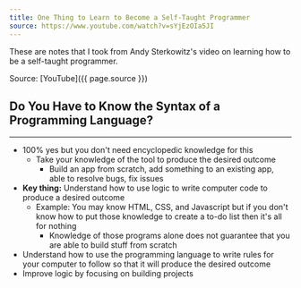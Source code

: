 ```yaml
---
title: One Thing to Learn to Become a Self-Taught Programmer
source: https://www.youtube.com/watch?v=sYjEzOIa5JI
---
```


These are notes that I took from Andy Sterkowitz's video on learning how to be a self-taught programmer.

Source: [YouTube]({{ page.source }})

## Do You Have to Know the Syntax of a Programming Language?
---

-   100% yes but you don't need encyclopedic knowledge for this
    -   Take your knowledge of the tool to produce the desired outcome
        -   Build an app from scratch, add something to an existing app, able to resolve bugs, fix issues
-   **Key thing:** Understand how to use logic to write computer code to produce a desired outcome
    -   Example: You may know HTML, CSS, and Javascript but if you don't know how to put those knowledge to create a to-do list then it's all for nothing
        -   Knowledge of those programs alone does not guarantee that you are able to build stuff from scratch
-   Understand how to use the programming language to write rules for your computer to follow so that it will produce the desired outcome
-   Improve logic by focusing on building projects